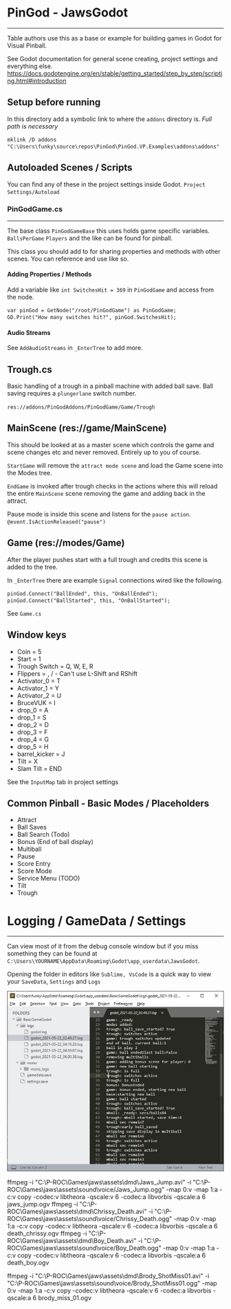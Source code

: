 # PinGod - JawsGodot
---

Table authors use this as a base or example for building games in Godot for Visual Pinball.

See Godot documentation for general scene creating, project settings and everything else. https://docs.godotengine.org/en/stable/getting_started/step_by_step/scripting.html#introduction

## Setup before running

In this directory add a symbolic link to where the `addons` directory is. *Full path is necessary*

```
mklink /D addons "C:\Users\funky\source\repos\PinGod\PinGod.VP.Examples\addons\addons"
```

## Autoloaded Scenes / Scripts

You can find any of these in the project settings inside Godot. `Project Settings/Autoload`

### PinGodGame.cs
---

The base class `PinGodGameBase` this uses holds game specific variables. `BallsPerGame` `Players` and the like can be found for pinball.

This class you should add to for sharing properties and methods with other scenes. You can reference and use like so.

#### Adding Properties / Methods

Add a variable like `int SwitchesHit = 369` in `PinGodGame` and access from the node.

```
var pinGod = GetNode("/root/PinGodGame") as PinGodGame;
GD.Print("How many switches hit?", pinGod.SwitchesHit);
```

#### Audio Streams

See `AddAudioStreams` in `_EnterTree` to add more.

## Trough.cs

Basic handling of a trough in a pinball machine with added ball save. Ball saving requires a `plungerlane` switch number.

`res://addons/PinGodAddons/PinGodGame/Game/Trough`

## MainScene (res://game/MainScene)

This should be looked at as a master scene which controls the game and scene changes etc and never removed. Entirely up to you of course.

`StartGame` will remove the `attract mode scene` and load the Game scene into the Modes tree.

`EndGame` is invoked after trough checks in the actions where this will reload the entire `MainScene` scene removing the game and adding back in the attract.

Pause mode is inside this scene and listens for the `pause action`. `@event.IsActionReleased("pause")`

## Game (res://modes/Game)

After the player pushes start with a full trough and credits this scene is added to the tree.

In `_EnterTree` there are example `Signal` connections wired like the following.

```
pinGod.Connect("BallEnded", this, "OnBallEnded");
pinGod.Connect("BallStarted", this, "OnBallStarted");
```

See `Game.cs`

## Window keys

- Coin = 5
- Start = 1
- Trough Switch = Q, W, E, R
- Flippers = \, / - Can't use L-Shift and RShift
- Activator_0 = T
- Activator_1 = Y
- Activator_2 = U
- BruceVUK = I
- drop_0 = A
- drop_1 = S
- drop_2 = D
- drop_3 = F
- drop_4 = G
- drop_5 = H
- barrel_kicker = J
- Tilt = X
- Slam Tilt = END

See the `InputMap` tab in project settings

## Common Pinball - Basic Modes / Placeholders

- Attract
- Ball Saves
- Ball Search (Todo)
- Bonus (End of ball display)
- Multiball
- Pause
- Score Entry
- Score Mode
- Service Menu (TODO)
- Tilt
- Trough

# Logging / GameData / Settings
---

Can view most of it from the debug console window but if you miss something they can be found at `C:\Users\YOURNAME\AppData\Roaming\Godot\app_userdata\JawsGodot`.

Opening the folder in editors like `Sublime, VsCode` is a quick way to view your `SaveData`, `Settings` and `Logs`

![image](../../../doc/images/sublime-userdata-folder.jpg)



ffmpeg -i "C:\P-ROC\Games\jaws\assets\dmd\Jaws_Jump.avi" -i "C:\P-ROC\Games\jaws\assets\sound\voice/Jaws_Jump.ogg" -map 0:v -map 1:a -c:v copy -codec:v libtheora -qscale:v 6 -codec:a libvorbis -qscale:a 6 jaws_jump.ogv
ffmpeg -i "C:\P-ROC\Games\jaws\assets\dmd\Chrissy_Death.avi" -i "C:\P-ROC\Games\jaws\assets\sound\voice/Chrissy_Death.ogg" -map 0:v -map 1:a -c:v copy -codec:v libtheora -qscale:v 6 -codec:a libvorbis -qscale:a 6 death_chrissy.ogv
ffmpeg -i "C:\P-ROC\Games\jaws\assets\dmd\Boy_Death.avi" -i "C:\P-ROC\Games\jaws\assets\sound\voice/Boy_Death.ogg" -map 0:v -map 1:a -c:v copy -codec:v libtheora -qscale:v 6 -codec:a libvorbis -qscale:a 6 death_boy.ogv

ffmpeg -i "C:\P-ROC\Games\jaws\assets\dmd\Brody_ShotMiss01.avi" -i "C:\P-ROC\Games\jaws\assets\sound\voice/Brody_ShotMiss01.ogg" -map 0:v -map 1:a -c:v copy -codec:v libtheora -qscale:v 6 -codec:a libvorbis -qscale:a 6 brody_miss_01.ogv

